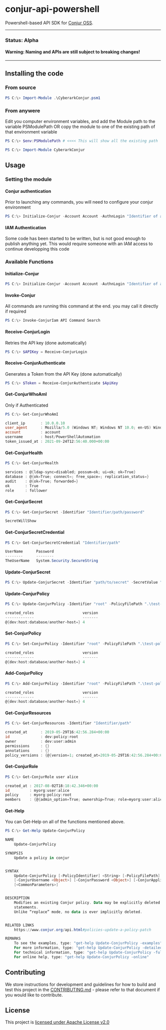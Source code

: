 # conjur-api-powershell
Powershell-based API SDK for [Conjur OSS](https://www.conjur.org/).

---

### **Status**: Alpha

#### **Warning: Naming and APIs are still subject to breaking changes!**

---

## Installing the code

### From source

```powershell
PS C:\> Import-Module .\CyberarkConjur.psm1
```

### From anywere
Edit you computer environment variables, and add the Module path to the variable PSModulePath
 OR
copy the module to one of the existing path of that environment variable
```powershell
PS C:\> $env:PSModulePath # <<<< This will show all the existing path

PS C:\> Import-Module CyberarkConjur
```

## Usage

### Setting the module 
#### Conjur authentication
Prior to launching any commands, you will need to configure your conjur environment
```powershell
PS C:\> Initialize-Conjur -Account Account -AuthnLogin "Identifier of a host" -AuthnApiKey "Your API generated key" -AuthaurityName "your-conjur-auth-read.mycompany.com" 
```

#### IAM Authentication
Some code has been started to be written, but is not good enough to publish anything yet.
This would require someone with an IAM access to continue developping this code

### Available Functions
#### Initialize-Conjur

```powershell
PS C:\> Initialize-Conjur -Account Account -AuthnLogin "Identifier of a host" -AuthnApiKey "Your API generated key" -AuthaurityName "your-conjur-auth-read.mycompany.com" 
```

#### Invoke-Conjur
All commands are running this command at the end. you may call it directly if required
```powershell
PS C:\> Invoke-ConjurIam API Command Search
```

#### Receive-ConjurLogin
Retries the API key (done automatically)
```powershell
PS C:\> $APIKey = Receive-ConjurLogin
```

#### Receive-ConjurAuthenticate
Generates a Token from the API Key (done automatically)
```powershell
PS C:\> $Token = Receive-ConjurAuthenticate $ApiKey
```

#### Get-ConjurWhoAmI
Only if Authenticated
```powershell
PS C:\> Get-ConjurWhoAmI

client_ip       : 10.0.0.10
user_agent      : Mozilla/5.0 (Windows NT; Windows NT 10.0; en-US) WindowsPowerShell/5.1.19041.1237
account         : account
username        : host/PowerShellAutomation
token_issued_at : 2021-09-24T12:56:40.000+00:00
```

#### Get-ConjurHealth
```powershell
PS C:\> Get-ConjurHealth

services : @{ldap-sync=disabled; possum=ok; ui=ok; ok=True}
database : @{ok=True; connect=; free_space=; replication_status=}
audit    : @{ok=True; forwarded=}
ok       : True
role     : follower
```

#### Get-ConjurSecret

```powershell
PS C:\> Get-ConjurSecret -Identifier "Identifier/path/password" 

SecretWillShow
```

#### Get-ConjurSecretCredential
```powershell
PS C:\> Get-ConjurSecretCredential "Identifier/path" 

UserName      Password
--------      --------
TheUserName   System.Security.SecureString
```
#### Update-ConjurSecret

```powershell
PS C:\> Update-ConjurSecret -Identifier "path/to/secret" -SecretValue "newPasswordHere"" 
```

#### Update-ConjurPolicy

```powershell
PS C:\> Update-ConjurPolicy -Identifier "root" -PolicyFilePath ".\test-policy.yml" 

created_roles                      version
-------------                      -------
@{dev:host:database/another-host=} 4
```
#### Set-ConjurPolicy

```powershell
PS C:\> Set-ConjurPolicy -Identifier "root" -PolicyFilePath ".\test-policy.yml"

created_roles                      version
-------------                      -------
@{dev:host:database/another-host=} 4
```
#### Add-ConjurPolicy

```powershell
PS C:\> Add-ConjurPolicy -Identifier "root" -PolicyFilePath ".\test-policy.yml"

created_roles                      version
-------------                      -------
@{dev:host:database/another-host=} 4
```
#### Get-ConjurResources

```powershell
PS C:\> Get-ConjurResources -Identifier "Identifier/path" 

created_at      : 2019-05-29T16:42:56.284+00:00
id              : dev:policy:root
owner           : dev:user:admin
permissions     : {}
annotations     : {}
policy_versions : {@{version=1; created_at=2019-05-29T16:42:56.284+00:00; policy_text=---  
```
#### Get-ConjurRole

```powershell
PS C:\> Get-ConjurRole user alice

created_at : 2017-08-02T18:18:42.346+00:00
id         : myorg:user:alice
policy     : myorg:policy:root
members    : {@{admin_option=True; ownership=True; role=myorg:user:alice; member=myorg:policy:root; policy=myorg:policy:root}}
```

#### Get-Help
You can Get-Help on all of the functions mentioned above.

```powershell
PS C:\> Get-Help Update-ConjurPolicy

NAME
    Update-ConjurPolicy

SYNOPSIS
    Update a policy in conjur


SYNTAX
    Update-ConjurPolicy [-PolicyIdentifier] <String> [-PolicyFilePath] <String> [-ConjurAccount <Object>]
    [-ConjurUsername <Object>] [-ConjurPassword <Object>] [-ConjurApplianceUrl <Object>] [-IgnoreSsl]
    [<CommonParameters>]


DESCRIPTION
    Modifies an existing Conjur policy. Data may be explicitly deleted using the !delete, !revoke, and !deny
    statements.
    Unlike “replace” mode, no data is ever implicitly deleted.


RELATED LINKS
    https://www.conjur.org/api.html#policies-update-a-policy-patch

REMARKS
    To see the examples, type: "get-help Update-ConjurPolicy -examples".
    For more information, type: "get-help Update-ConjurPolicy -detailed".
    For technical information, type: "get-help Update-ConjurPolicy -full".
    For online help, type: "get-help Update-ConjurPolicy -online"
```

## Contributing

We store instructions for development and guidelines for how to build and test this
project in the [CONTRIBUTING.md](CONTRIBUTING.md) - please refer to that document
if you would like to contribute.

## License

This project is [licensed under Apache License v2.0](LICENSE.md)
